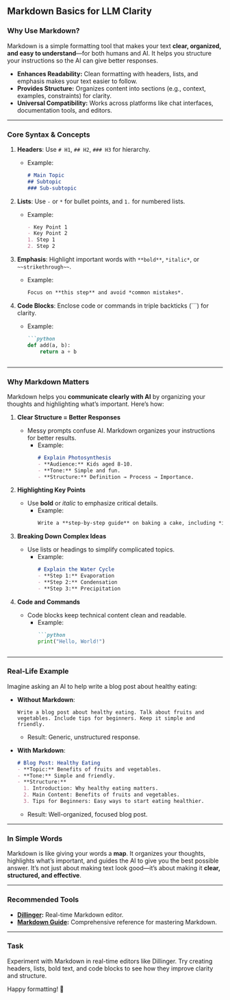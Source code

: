 ## **Markdown Basics for LLM Clarity**

### **Why Use Markdown?**
Markdown is a simple formatting tool that makes your text **clear, organized, and easy to understand**—for both humans and AI. It helps you structure your instructions so the AI can give better responses.

- **Enhances Readability:** Clean formatting with headers, lists, and emphasis makes your text easier to follow.
- **Provides Structure:** Organizes content into sections (e.g., context, examples, constraints) for clarity.
- **Universal Compatibility:** Works across platforms like chat interfaces, documentation tools, and editors.

---

### **Core Syntax & Concepts**
1. **Headers**: Use `# H1`, `## H2`, `### H3` for hierarchy.  
   - Example:  
     ```markdown
     # Main Topic
     ## Subtopic
     ### Sub-subtopic
     ```

2. **Lists**: Use `-` or `*` for bullet points, and `1.` for numbered lists.  
   - Example:  
     ```markdown
     - Key Point 1
     - Key Point 2
     1. Step 1
     2. Step 2
     ```

3. **Emphasis**: Highlight important words with `**bold**`, `*italic*`, or `~~strikethrough~~`.  
   - Example:  
     ```markdown
     Focus on **this step** and avoid *common mistakes*.
     ```

4. **Code Blocks**: Enclose code or commands in triple backticks (```) for clarity.  
   - Example:  
     ```markdown
     ```python
     def add(a, b):
         return a + b
     ```
     ```

---

### **Why Markdown Matters**
Markdown helps you **communicate clearly with AI** by organizing your thoughts and highlighting what’s important. Here’s how:

1. **Clear Structure = Better Responses**  
   - Messy prompts confuse AI. Markdown organizes your instructions for better results.  
     - Example:  
       ```markdown
       # Explain Photosynthesis
       - **Audience:** Kids aged 8-10.
       - **Tone:** Simple and fun.
       - **Structure:** Definition → Process → Importance.
       ```

2. **Highlighting Key Points**  
   - Use **bold** or *italic* to emphasize critical details.  
     - Example:  
       ```markdown
       Write a **step-by-step guide** on baking a cake, including *ingredients* and *baking time*.
       ```

3. **Breaking Down Complex Ideas**  
   - Use lists or headings to simplify complicated topics.  
     - Example:  
       ```markdown
       # Explain the Water Cycle
       - **Step 1:** Evaporation
       - **Step 2:** Condensation
       - **Step 3:** Precipitation
       ```

4. **Code and Commands**  
   - Code blocks keep technical content clean and readable.  
     - Example:  
       ```markdown
       ```python
       print("Hello, World!")
       ```
       ```

---

### **Real-Life Example**
Imagine asking an AI to help write a blog post about healthy eating:

- **Without Markdown**:  
  ```
  Write a blog post about healthy eating. Talk about fruits and vegetables. Include tips for beginners. Keep it simple and friendly.
  ```
  - Result: Generic, unstructured response.

- **With Markdown**:  
  ```markdown
  # Blog Post: Healthy Eating
  - **Topic:** Benefits of fruits and vegetables.
  - **Tone:** Simple and friendly.
  - **Structure:**
    1. Introduction: Why healthy eating matters.
    2. Main Content: Benefits of fruits and vegetables.
    3. Tips for Beginners: Easy ways to start eating healthier.
  ```
  - Result: Well-organized, focused blog post.

---

### **In Simple Words**
Markdown is like giving your words a **map**. It organizes your thoughts, highlights what’s important, and guides the AI to give you the best possible answer. It’s not just about making text look good—it’s about making it **clear, structured, and effective**.

---

### **Recommended Tools**
- **[Dillinger](https://dillinger.io/):** Real-time Markdown editor.
- **[Markdown Guide](https://www.markdownguide.org/):** Comprehensive reference for mastering Markdown.

---

### **Task**
Experiment with Markdown in real-time editors like Dillinger. Try creating headers, lists, bold text, and code blocks to see how they improve clarity and structure.

Happy formatting! 🚀
